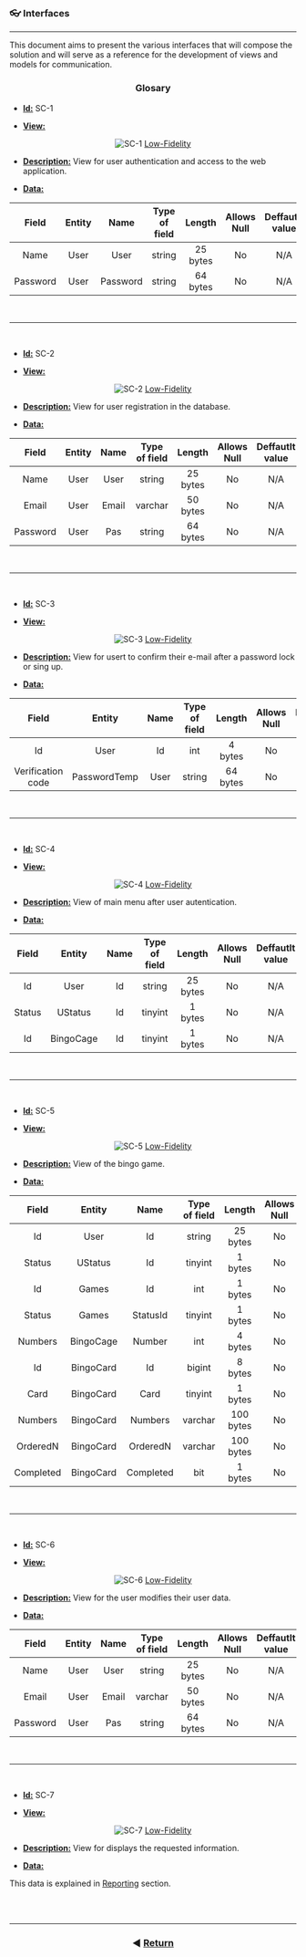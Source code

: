 ### 👓 Interfaces
<hr>
This document aims to present the various interfaces that will compose the solution and will serve as a reference for the development of views and models for communication.

<br>


<section align=center>
<h3>Glosary</h3>    

<article align=left id="#sc-1">

- <u>**Id:**</u> SC-1

- <u>**View:**</u> 

<div align=center>
<img src="../assets/interfaces/SC-1.jpg" alt="SC-1">
<span><a href="">Low-Fidelity</a></span>
</div>

- <u>**Description:**</u> View for user authentication and access to the web application. 

- <u>**Data:**</u>

| Field | Entity | Name | Type of field | Length | Allows Null | Deffautlt value | 
|:-----:|:------:|:----:|:-------------:|:------:|:-----------:|:---------------:|
| Name | User | User | string | 25 bytes | No | N/A |
| Password | User | Password | string | 64 bytes | No | N/A |

</article>

<br><hr><br>

<article align=left id="#sc-2">

- <u>**Id:**</u> SC-2

- <u>**View:**</u> 

<div align=center>
<img src="../assets/interfaces/SC-2.jpg" alt="SC-2">
<span><a href="">Low-Fidelity</a></span>
</div>

- <u>**Description:**</u> View for user registration in the database. 

- <u>**Data:**</u>

| Field | Entity | Name | Type of field | Length | Allows Null | Deffautlt value | 
|:-----:|:------:|:----:|:-------------:|:------:|:-----------:|:---------------:|
| Name | User | User | string | 25 bytes | No | N/A |
| Email | User | Email | varchar | 50 bytes | No | N/A |
| Password | User | Pas | string | 64 bytes | No | N/A |

</article>

<br><hr><br>

<article align=left id="#sc-3">

- <u>**Id:**</u> SC-3

- <u>**View:**</u> 

<div align=center>
<img src="../assets/interfaces/SC-3.jpg" alt="SC-3">
<span><a href="">Low-Fidelity</a></span>
</div>

- <u>**Description:**</u> View for usert to confirm their e-mail after a password lock or sing up.

- <u>**Data:**</u>

| Field | Entity | Name | Type of field | Length | Allows Null | Deffautlt value | 
|:-----:|:------:|:----:|:-------------:|:------:|:-----------:|:---------------:|
| Id | User | Id | int | 4 bytes | No | N/A |
| Verification code | PasswordTemp | User | string | 64 bytes | No | N/A |

</article>

<br><hr><br>

<article align=left id="#sc-4">

- <u>**Id:**</u> SC-4

- <u>**View:**</u> 

<div align=center>
<img src="../assets/interfaces/SC-4.jpg" alt="SC-4">
<span><a href="">Low-Fidelity</a></span>
</div>

- <u>**Description:**</u> View of main menu after user  autentication. 

- <u>**Data:**</u>

| Field | Entity | Name | Type of field | Length | Allows Null | Deffautlt value | 
|:-----:|:------:|:----:|:-------------:|:------:|:-----------:|:---------------:|
| Id | User | Id | string | 25 bytes | No | N/A |
| Status | UStatus | Id | tinyint | 1 bytes | No | N/A |
| Id | BingoCage | Id | tinyint | 1 bytes | No | N/A |

</article>

<br><hr><br>

<article align=left id="#sc-5">

- <u>**Id:**</u> SC-5

- <u>**View:**</u> 

<div align=center>
<img src="../assets/interfaces/SC-5.jpg" alt="SC-5">
<span><a href="">Low-Fidelity</a></span>
</div>

- <u>**Description:**</u> View of the bingo game. 

- <u>**Data:**</u>

| Field | Entity | Name | Type of field | Length | Allows Null | Deffautlt value | 
|:-----:|:------:|:----:|:-------------:|:------:|:-----------:|:---------------:|
| Id | User | Id | string | 25 bytes | No | N/A |
| Status | UStatus | Id | tinyint | 1 bytes | No | N/A |
| Id | Games | Id | int | 1 bytes | No | N/A |
| Status | Games | StatusId | tinyint | 1 bytes | No | N/A |
| Numbers | BingoCage | Number | int | 4 bytes | No | N/A |
| Id | BingoCard | Id | bigint | 8 bytes | No | N/A |
| Card | BingoCard | Card | tinyint | 1 bytes | No | N/A |
| Numbers | BingoCard | Numbers | varchar | 100 bytes | No | N/A |
| OrderedN | BingoCard | OrderedN | varchar | 100 bytes | No | N/A |
| Completed | BingoCard | Completed | bit | 1 bytes | No | N/A |

</article>

<br><hr><br>

<article align=left id="#sc-6">

- <u>**Id:**</u> SC-6

- <u>**View:**</u> 

<div align=center>
<img src="../assets/interfaces/SC-6.jpg" alt="SC-6">
<span><a href="">Low-Fidelity</a></span>
</div>

- <u>**Description:**</u> View for the user modifies their user data. 

- <u>**Data:**</u>

| Field | Entity | Name | Type of field | Length | Allows Null | Deffautlt value | 
|:-----:|:------:|:----:|:-------------:|:------:|:-----------:|:---------------:|
| Name | User | User | string | 25 bytes | No | N/A |
| Email | User | Email | varchar | 50 bytes | No | N/A |
| Password | User | Pas | string | 64 bytes | No | N/A |

</article>

<br><hr><br>

<article align=left id="#sc-7">

- <u>**Id:**</u> SC-7

- <u>**View:**</u> 

<div align=center>
<img src="../assets/interfaces/SC-7.jpg" alt="SC-7">
<span><a href="">Low-Fidelity</a></span>
</div>

- <u>**Description:**</u> View for displays the requested information. 

- <u>**Data:**</u>

This data is explained in [Reporting](./Reporting/) section.

</article>

</section>

<br><br>

<footer align="center">
    <hr>

### ◀️ [Return](../../README.md)

</footer>